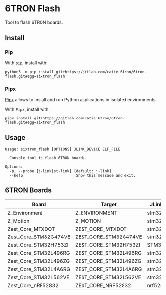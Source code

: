 # 6TRON Flash
Tool to flash 6TRON boards.

## Install
### Pip
With `pip`, install with:
```shell
python3 -m pip install git+https://gitlab.com/catie_6tron/6tron-flash.git#egg=sixtron_flash
```

### Pipx
[Pipx](https://pypa.github.io/pipx/) allows to install and run Python applications in
isolated environments.

With `Pipx`, install with:
```shell
pipx install git+https://gitlab.com/catie_6tron/6tron-flash.git#egg=sixtron_flash
```

## Usage
```shell
Usage: sixtron_flash [OPTIONS] JLINK_DEVICE ELF_FILE

  Console tool to flash 6TRON boards.

Options:
  -p, --probe [j-link|st-link] [default: j-link]
  --help                        Show this message and exit.
```

## 6TRON Boards

| Board                  | Target                | JLink device  |
|------------------------|-----------------------|---------------|
| Z_Environment          | Z_ENVIRONMENT         | stm32l496rg   |
| Z_Motion               | Z_MOTION              | stm32l496rg   |
| Zest_Core_MTXDOT       | ZEST_CORE_MTXDOT      | stm32l151cc   |
| Zest_Core_STM32G474VE  | ZEST_CORE_STM32G474VE | stm32g474ve   |
| Zest_Core_STM32H753ZI  | ZEST_CORE_STM32H753ZI | STM32h753zi   |
| Zest_Core_STM32L496RG  | ZEST_CORE_STM32L496RG | stm32l496rg   |
| Zest_Core_STM32L496ZG  | ZEST_CORE_STM32L496ZG | stm32l496zg   |
| Zest_Core_STM32L4A6RG  | ZEST_CORE_STM32L4A6RG | stm32l4a6rg   |
| Zest_Core_STM32L562VE  | ZEST_CORE_STM32L562VE | stm32l562ve   |
| Zest_Core_nRF52832     | ZEST_CORE_NRF52832    | nrf52832_xxaa |
